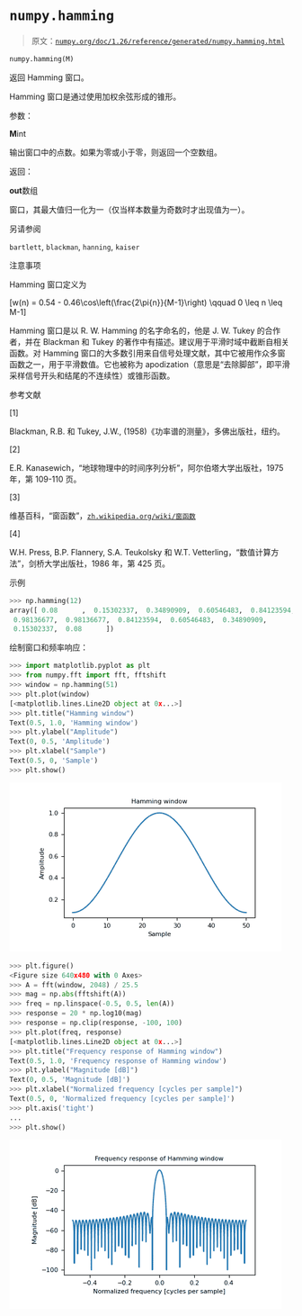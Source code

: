 # `numpy.hamming`

> 原文：[`numpy.org/doc/1.26/reference/generated/numpy.hamming.html`](https://numpy.org/doc/1.26/reference/generated/numpy.hamming.html)

```py
numpy.hamming(M)
```

返回 Hamming 窗口。

Hamming 窗口是通过使用加权余弦形成的锥形。

参数：

**M**int

输出窗口中的点数。如果为零或小于零，则返回一个空数组。

返回：

**out**数组

窗口，其最大值归一化为一（仅当样本数量为奇数时才出现值为一）。

另请参阅

`bartlett`, `blackman`, `hanning`, `kaiser`

注意事项

Hamming 窗口定义为

\[w(n) = 0.54 - 0.46\cos\left(\frac{2\pi{n}}{M-1}\right) \qquad 0 \leq n \leq M-1\]

Hamming 窗口是以 R. W. Hamming 的名字命名的，他是 J. W. Tukey 的合作者，并在 Blackman 和 Tukey 的著作中有描述。建议用于平滑时域中截断自相关函数。对 Hamming 窗口的大多数引用来自信号处理文献，其中它被用作众多窗函数之一，用于平滑数值。它也被称为 apodization（意思是“去除脚部”，即平滑采样信号开头和结尾的不连续性）或锥形函数。

参考文献

[1]

Blackman, R.B. 和 Tukey, J.W., (1958)《功率谱的测量》，多佛出版社，纽约。

[2]

E.R. Kanasewich，“地球物理中的时间序列分析”，阿尔伯塔大学出版社，1975 年，第 109-110 页。

[3]

维基百科，“窗函数”，[`zh.wikipedia.org/wiki/窗函数`](https://zh.wikipedia.org/wiki/窗函数)

[4]

W.H. Press, B.P. Flannery, S.A. Teukolsky 和 W.T. Vetterling，“数值计算方法”，剑桥大学出版社，1986 年，第 425 页。

示例

```py
>>> np.hamming(12)
array([ 0.08      ,  0.15302337,  0.34890909,  0.60546483,  0.84123594, # may vary
 0.98136677,  0.98136677,  0.84123594,  0.60546483,  0.34890909,
 0.15302337,  0.08      ]) 
```

绘制窗口和频率响应：

```py
>>> import matplotlib.pyplot as plt
>>> from numpy.fft import fft, fftshift
>>> window = np.hamming(51)
>>> plt.plot(window)
[<matplotlib.lines.Line2D object at 0x...>]
>>> plt.title("Hamming window")
Text(0.5, 1.0, 'Hamming window')
>>> plt.ylabel("Amplitude")
Text(0, 0.5, 'Amplitude')
>>> plt.xlabel("Sample")
Text(0.5, 0, 'Sample')
>>> plt.show() 
```

![../../_images/numpy-hamming-1_00_00.png](img/d4a776d861d5f3ef9e16ef07f6921fc9.png)

```py
>>> plt.figure()
<Figure size 640x480 with 0 Axes>
>>> A = fft(window, 2048) / 25.5
>>> mag = np.abs(fftshift(A))
>>> freq = np.linspace(-0.5, 0.5, len(A))
>>> response = 20 * np.log10(mag)
>>> response = np.clip(response, -100, 100)
>>> plt.plot(freq, response)
[<matplotlib.lines.Line2D object at 0x...>]
>>> plt.title("Frequency response of Hamming window")
Text(0.5, 1.0, 'Frequency response of Hamming window')
>>> plt.ylabel("Magnitude [dB]")
Text(0, 0.5, 'Magnitude [dB]')
>>> plt.xlabel("Normalized frequency [cycles per sample]")
Text(0.5, 0, 'Normalized frequency [cycles per sample]')
>>> plt.axis('tight')
...
>>> plt.show() 
```

![../../_images/numpy-hamming-1_01_00.png](img/e9a138bce0463b4fa01a2ae8e803f2b8.png)
